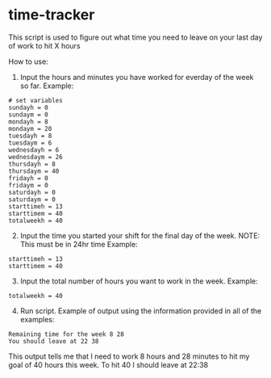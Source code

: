 # time-tracker
This script is used to figure out what time you need to leave on your last day of work to hit X hours

How to use:
1) Input the hours and minutes you have worked for everday of the week so far. Example:
```
# set variables
sundayh = 0
sundaym = 0
mondayh = 8
mondaym = 20
tuesdayh = 8
tuesdaym = 6
wednesdayh = 6
wednesdaym = 26
thursdayh = 8
thursdaym = 40
fridayh = 0
fridaym = 0
saturdayh = 0 
saturdaym = 0
starttimeh = 13
starttimem = 40
totalweekh = 40
```
2) Input the time you started your shift for the final day of the week. NOTE: This must be in 24hr time Example:
```
starttimeh = 13
starttimem = 40
```
3) Input the total number of hours you want to work in the week. Example:
```
totalweekh = 40
```
4) Run script. Example of output using the information provided in all of the examples:
```
Remaining time for the week 8 28
You should leave at 22 38
```
This output tells me that I need to work  8 hours and 28 minutes to hit my goal of 40 hours this week. To hit 40 I should leave at 22:38
